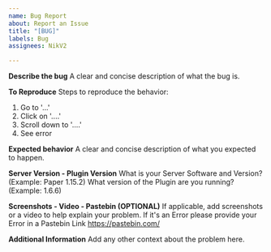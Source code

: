 ```yaml
---
name: Bug Report
about: Report an Issue
title: "[BUG]"
labels: Bug
assignees: NikV2

---
```


**Describe the bug**
A clear and concise description of what the bug is.

**To Reproduce**
Steps to reproduce the behavior:
1. Go to '...'
2. Click on '....'
3. Scroll down to '....'
4. See error

**Expected behavior**
A clear and concise description of what you expected to happen.

**Server Version - Plugin Version**
What is your Server Software and Version?
(Example: Paper 1.15.2)
What version of the Plugin are you running?
(Example: 1.6.6)

**Screenshots - Video - Pastebin (OPTIONAL)**
If applicable, add screenshots or a video to help explain your problem.
If it's an Error please provide your Error in a Pastebin Link https://pastebin.com/

**Additional Information**
Add any other context about the problem here.
